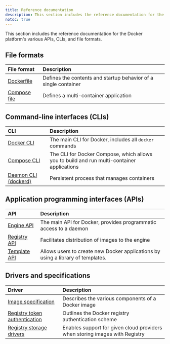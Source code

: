 ```yaml
---
title: Reference documentation
description: This section includes the reference documentation for the Docker platform’s various APIs, CLIs, and file formats.
notoc: true
---
```


This section includes the reference documentation for the Docker platform's
various APIs, CLIs, and file formats.

## File formats

| File format                                                         | Description                                                     |
|:--------------------------------------------------------------------|:----------------------------------------------------------------|
| [Dockerfile](/engine/reference/builder/)                            | Defines the contents and startup behavior of a single container |
| [Compose file](/compose/compose-file/)                              | Defines a multi-container application                           |


## Command-line interfaces (CLIs)

| CLI                                                           | Description                                                                                                     |
|:--------------------------------------------------------------|:----------------------------------------------------------------------------------------------------------------|
| [Docker CLI](/engine/reference/commandline/cli/)              | The main CLI for Docker, includes all `docker` commands |
| [Compose CLI](/compose/reference/overview/)                   | The CLI for Docker Compose, which allows you to build and run multi-container applications                      |
| [Daemon CLI (dockerd)](/engine/reference/commandline/dockerd/)                            | Persistent process that manages containers                                                 |


## Application programming interfaces (APIs)

| API                                                   | Description                                                                            |
|:------------------------------------------------------|:---------------------------------------------------------------------------------------|
| [Engine API](/engine/api/)                            | The main API for Docker, provides programmatic access to a daemon |
| [Registry API](/registry/spec/api/)                   | Facilitates distribution of images to the engine                                       |
| [Template API](app-template/api-reference)| Allows users to create new Docker applications by using a library of templates.|

## Drivers and specifications

| Driver                                                 | Description                                                                        |
|:-------------------------------------------------------|:-----------------------------------------------------------------------------------|
| [Image specification](/registry/spec/manifest-v2-2/)   | Describes the various components of a Docker image                                 |
| [Registry token authentication](/registry/spec/auth/)  | Outlines the Docker registry authentication scheme                                 |
| [Registry storage drivers](/registry/storage-drivers/) | Enables support for given cloud providers when storing images with Registry        |